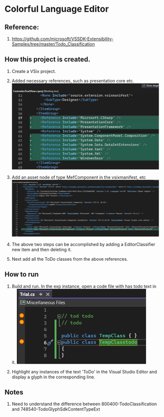 # Colorful Language Editor

## Reference: 
1. https://github.com/microsoft/VSSDK-Extensibility-Samples/tree/master/Todo_Classification

## How this project is created. 
1. Create a VSix project.

2. Added necessary references, such as presentation core etc.
![Additions to Cs Proj file](images/50_50AdditionsToCsProjFile.jpg)

3. Add an asset node of type MefComponent in the vsixmanifest, etc
![Additions to .vsixmanifest file](images/51_50AdditionsToVSixManifest.jpg)

4. The above two steps can be accomplished by adding a EditorClassifier new item and then deleting it.

5. Next add all the ToDo classes from the above references.

## How to run
1. Build and run. In the exp instance, open a code file with has todo text in it. 
![Run the example](images/52_50RunTheExample.jpg)

2. Highlight any instances of the text 'ToDo' in the Visual Studio Editor and display a glyph in the corresponding line.

## Notes
1. Need to understand the difference between 800400-TodoClassification and 748540-TodoGlyphSdkContentTypeExt


